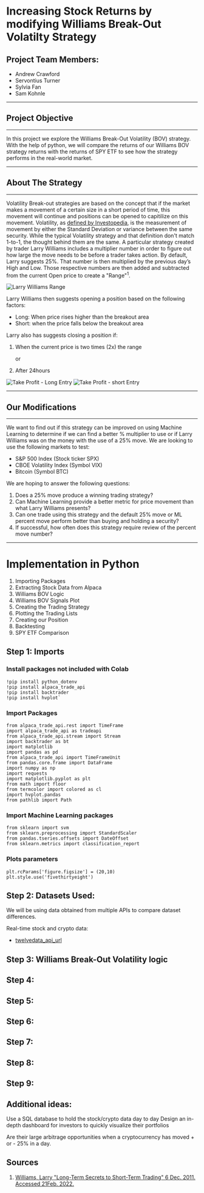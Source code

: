 # **Increasing Stock Returns by modifying Williams Break-Out Volatilty Strategy**


## Project Team Members:
- Andrew Crawford
- Servontius Turner
- Sylvia Fan
- Sam Kohnle

---

## Project Objective  

---

In this project we explore the Williams Break-Out Volatility (BOV) strategy. With the help of python, we will compare the returns of our Williams BOV strategy returns with the returns of SPY ETF to see how the strategy performs in the real-world market.

---



## About The Strategy

---

Volatility Break-out strategies are based on the concept that if the market makes a movement of a certain size in a short period of time, this movement will continue and positions can be opened to capitilize on this movement. Volatility, as [defined by Investopedia](https://www.investopedia.com/terms/v/volatility.asp), is the measurement of movement by either the Standard Deviation or variance between the same security. While the typical Volatility strategy and that definition don't match 1-to-1, the thought behind them are the same. A particular strategy created by trader Larry Williams includes a multiplier number in order to figure out how large the move needs to be before a trader takes action. By default, Larry suggests 25%. That number is then multiplied by the previous day’s High and Low. Those respective numbers are then added and subtracted from the current Open price to create a "Range"<sup>1</sup>.

![Larry Williams Range](./images/LW_range.png)

Larry Williams then suggests opening a position based on the following factors:

- Long: When price rises higher than the breakout area
- Short: when the price falls below the breakout area

Larry also has suggests closing a position if:

1. When the current price is two times (2x) the range

	or

2. After 24hours

![Take Profit - Long Entry](./images/LW_Long_TP.png)
![Take Profit - short Entry](./images/LW_Short_TP.png)

---
## Our Modifications

---

We want to find out if this strategy can be improved on using Machine Learning to determine if we can find a better % multiplier to use or if Larry Williams was on the money with the use of a 25% move. We are looking to use the following markets to test:

- S&P 500 Index (Stock ticker SPX)
- CBOE Volatility Index (Symbol VIX)
- Bitcoin (Symbol BTC)

We are hoping to answer the following questions:

1. Does a 25% move produce a winning trading strategy?
2. Can Machine Learning provide a better metric for price movement than what Larry Williams presents?
3. Can one trade using this strategy and the default 25% move or ML percent move perform better than buying and holding a security?
4. If successful, how often does this strategy require review of the percent move number?

---

# Implementation in Python
1. Importing Packages
2. Extracting Stock Data from Alpaca
3. Williams BOV Logic
4. Williams BOV Signals Plot
5. Creating the Trading Strategy
6. Plotting the Trading Lists
7. Creating our Position
8. Backtesting
9. SPY ETF Comparison


## Step 1: Imports

### Install packages not included with Colab
```
!pip install python_dotenv
!pip install alpaca_trade_api
!pip install backtrader
!pip install hvplot`
```


### Import Packages

```
from alpaca_trade_api.rest import TimeFrame
import alpaca_trade_api as tradeapi
from alpaca_trade_api.stream import Stream
import backtrader as bt
import matplotlib
import pandas as pd
from alpaca_trade_api import TimeFrameUnit
from pandas.core.frame import DataFrame
import numpy as np
import requests
import matplotlib.pyplot as plt
from math import floor
from termcolor import colored as cl
import hvplot.pandas
from pathlib import Path

```


### Import Machine Learning packages

```
from sklearn import svm
from sklearn.preprocessing import StandardScaler
from pandas.tseries.offsets import DateOffset
from sklearn.metrics import classification_report
```

### Plots parameters
```
plt.rcParams['figure.figsize'] = (20,10)
plt.style.use('fivethirtyeight')
```


## Step 2: Datasets Used:
We will be using data obtained from multiple APIs to compare dataset differences. 

Real-time stock and crypto data:

- [twelvedata_api_url](https://api.twelvedata.com/time_series?symbol={symbol}&interval=1day&outputsize=5000&apikey={api_key})


## Step 3: Williams Break-Out Volatility logic


## Step 4: 


## Step 5: 


## Step 6: 


## Step 7: 


## Step 8: 

## Step 9: 

## Additional ideas:

Use a SQL database to hold the stock/crypto data day to day
Design an in-depth dashboard for investors to quickly visualize their portfolios

Are their large arbitrage opportunities when a cryptocurrency has moved + or - 25% in a day.


## Sources
1. [Williams, Larry "Long-Term Secrets to Short-Term Trading" 6 Dec. 2011. Accessed 21Feb. 2022.](https://www.amazon.com/Long-Term-Secrets-Short-Term-Trading-Williams/dp/0470915730/ref=sr_1_2?keywords=long+term+secrets+to+short+term+trading+by+larry+williams&qid=1645494049&sprefix=short+term+sec%2Caps%2C117&sr=8-2)